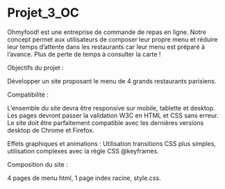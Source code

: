 # Projet_3_OC

Ohmyfood! est une entreprise de commande de repas en ligne. Notre concept permet aux
utilisateurs de composer leur propre menu et réduire leur temps d’attente dans les
restaurants car leur menu est préparé à l’avance. Plus de perte de temps à consulter la carte
!

Objectifs du projet :

Développer un site proposant le menu de 4 grands restaurants parisiens.

Compatibilité :

L’ensemble du site devra être responsive sur mobile, tablette et desktop.
Les pages devront passer la validation W3C en HTML et CSS sans erreur.
Le site doit être parfaitement compatible avec les dernières versions desktop de
Chrome et Firefox.


Effets graphiques et animations : Utilisation  transitions CSS plus simples, utilisation complexes avec la règle CSS @keyframes.

Composition du site :

4 pages de menu html, 1 page index racine, style.css.
